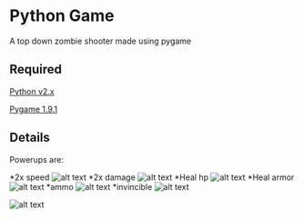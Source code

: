 Python Game
======
A top down zombie shooter made using pygame

Required
---------
[Python v2.x](http://python.org/download/)

[Pygame 1.9.1](http://www.pygame.org/download.shtml)

Details
--------

Powerups are: 

*2x speed ![alt text](http://i.imgur.com/Eb0FN7a.png "2x Speed")
*2x damage ![alt text](http://i.imgur.com/c8w9wSg.png "2x Damage")
*Heal hp ![alt text](http://i.imgur.com/Px1HCUe.png "2x Damage")
*Heal armor ![alt text](http://i.imgur.com/XnNs0bw.png "2x Damage")
*ammo ![alt text](http://i.imgur.com/Ubz4Etl.png "2x Damage")
*invincible ![alt text](http://i.imgur.com/BfJXMfn.png "2x Damage")

![alt text](http://i.imgur.com/1wH5uKN.png "ZombieShooter")
